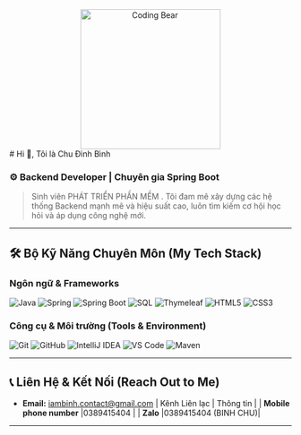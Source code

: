 <div align="center">
  <img src="https://i.imgur.com/vH1rYqQ.png" width="250" alt="Coding Bear">
</div>
# Hi 👋, Tôi là Chu Đình Bình 

### ⚙️ Backend Developer | Chuyên gia Spring Boot

> Sinh viên PHÁT TRIỂN PHẦN MỀM . Tôi đam mê xây dựng các hệ thống Backend mạnh mẽ và hiệu suất cao, luôn tìm kiếm cơ hội học hỏi và áp dụng công nghệ mới.

---

## 🛠️ Bộ Kỹ Năng Chuyên Môn (My Tech Stack)

### Ngôn ngữ & Frameworks

![Java](https://img.shields.io/badge/Java-007396?style=for-the-badge&logo=java&logoColor=white)
![Spring](https://img.shields.io/badge/Spring-6DB33F?style=for-the-badge&logo=spring&logoColor=white)
![Spring Boot](https://img.shields.io/badge/Spring_Boot-6DB33F?style=for-the-badge&logo=springboot&logoColor=white)
![SQL](https://img.shields.io/badge/SQL-4479A1?style=for-the-badge&logo=mysql&logoColor=white) 
![Thymeleaf](https://img.shields.io/badge/Thymeleaf-005F0F?style=for-the-badge&logo=thymeleaf&logoColor=white)
![HTML5](https://img.shields.io/badge/HTML5-E34F26?style=for-the-badge&logo=html5&logoColor=white)
![CSS3](https://img.shields.io/badge/CSS3-1572B6?style=for-the-badge&logo=css3&logoColor=white)

### Công cụ & Môi trường (Tools & Environment)

![Git](https://img.shields.io/badge/Git-F05032?style=for-the-badge&logo=git&logoColor=white)
![GitHub](https://img.shields.io/badge/GitHub-100000?style=for-the-badge&logo=github&logoColor=white)
![IntelliJ IDEA](https://img.shields.io/badge/IntelliJIDEA-000000?style=for-the-badge&logo=intellij-idea&logoColor=white)
![VS Code](https://img.shields.io/badge/VS_Code-007ACC?style=for-the-badge&logo=visual-studio-code&logoColor=white)
![Maven](https://img.shields.io/badge/Maven-C71A36?style=for-the-badge&logo=apache-maven&logoColor=white)

---

## 📞 Liên Hệ & Kết Nối (Reach Out to Me)

* **Email:** iambinh.contact@gmail.com
| Kênh Liên lạc | Thông tin |
| **Mobile phone number** |0389415404 |
| **Zalo** |0389415404 (BINH CHU)|


---
